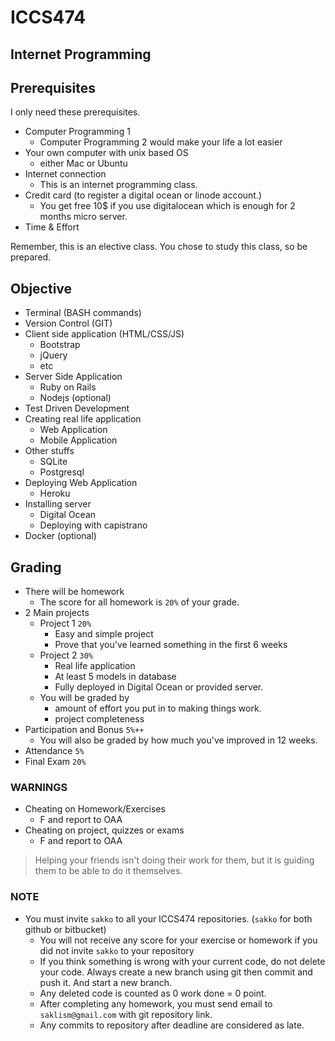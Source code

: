 # ICCS474
## Internet Programming

## Prerequisites

I only need these prerequisites.

- Computer Programming 1
    - Computer Programming 2 would make your life a lot easier
- Your own computer with unix based OS
    - either Mac or Ubuntu
- Internet connection
    - This is an internet programming class.
- Credit card (to register a digital ocean or linode account.)
    - You get free 10$ if you use digitalocean which is enough for 2 months micro server.
- Time & Effort

Remember, this is an elective class. You chose to study this class, so be prepared.

## Objective

- Terminal (BASH commands)
- Version Control (GIT)
- Client side application (HTML/CSS/JS)
    - Bootstrap
    - jQuery
    - etc
- Server Side Application
    - Ruby on Rails
    - Nodejs (optional)
- Test Driven Development
- Creating real life application
    - Web Application
    - Mobile Application
- Other stuffs
    - SQLite
    - Postgresql
- Deploying Web Application
    - Heroku
- Installing server
    - Digital Ocean
    - Deploying with capistrano
- Docker (optional)

## Grading

- There will be homework
    - The score for all homework is `20%` of your grade.
- 2 Main projects
    - Project 1 `20%`
        - Easy and simple project
        - Prove that you've learned something in the first 6 weeks
    - Project 2 `30%`
        - Real life application
        - At least 5 models in database
        - Fully deployed in Digital Ocean or provided server.
    - You will be graded by
        - amount of effort you put in to making things work.
        - project completeness
- Participation and Bonus `5%++`
    - You will also be graded by how much you've improved in 12 weeks.
- Attendance `5%`
- Final Exam `20%`

### WARNINGS

- Cheating on Homework/Exercises
    - F and report to OAA
- Cheating on project, quizzes or exams
    - F and report to OAA


> Helping your friends isn't doing their work for them, but it is guiding them to be able to do it themselves.

### NOTE

- You must invite `sakko` to all your ICCS474 repositories. (`sakko` for both github or bitbucket)
    - You will not receive any score for your exercise or homework if you did not invite `sakko` to your repository
    - If you think something is wrong with your current code, do not delete your code. Always create a new branch using git then commit and push it. And start a new branch.
    - Any deleted code is counted as 0 work done = 0 point.
    - After completing any homework, you must send email to `saklism@gmail.com` with git repository link.
    - Any commits to repository after deadline are considered as late.
